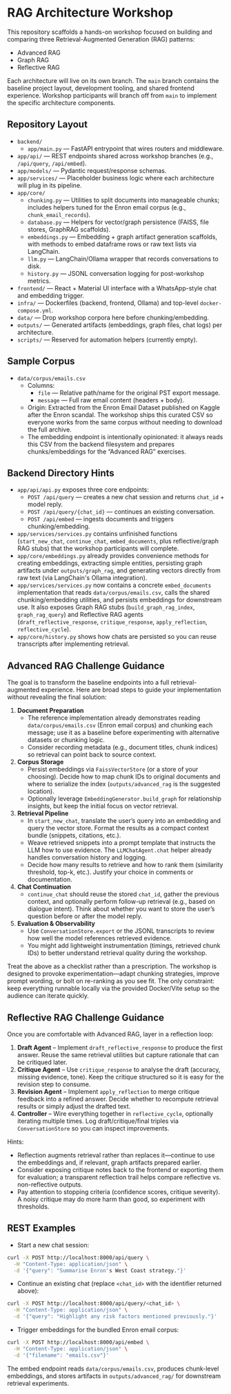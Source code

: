 # RAG Architecture Workshop

This repository scaffolds a hands-on workshop focused on building and comparing three Retrieval-Augmented Generation (RAG) patterns:

- Advanced RAG
- Graph RAG
- Reflective RAG

Each architecture will live on its own branch. The `main` branch contains the baseline project layout, development tooling, and shared frontend experience. Workshop participants will branch off from `main` to implement the specific architecture components.

## Repository Layout

- `backend/`
  - `app/main.py` — FastAPI entrypoint that wires routers and middleware.
 - `app/api/` — REST endpoints shared across workshop branches (e.g., `/api/query`, `/api/embed`).
 - `app/models/` — Pydantic request/response schemas.
 - `app/services/` — Placeholder business logic where each architecture will plug in its pipeline.
 - `app/core/`
    - `chunking.py` — Utilities to split documents into manageable chunks; includes helpers tuned for the Enron email corpus (e.g., `chunk_email_records`).
    - `database.py` — Helpers for vector/graph persistence (FAISS, file stores, GraphRAG scaffolds).
    - `embeddings.py` — Embedding + graph artifact generation scaffolds, with methods to embed dataframe rows or raw text lists via LangChain.
    - `llm.py` — LangChain/Ollama wrapper that records conversations to disk.
    - `history.py` — JSONL conversation logging for post-workshop metrics.
- `frontend/` — React + Material UI interface with a WhatsApp-style chat and embedding trigger.
- `infra/` — Dockerfiles (backend, frontend, Ollama) and top-level `docker-compose.yml`.
- `data/` — Drop workshop corpora here before chunking/embedding.
- `outputs/` — Generated artifacts (embeddings, graph files, chat logs) per architecture.
- `scripts/` — Reserved for automation helpers (currently empty).

## Sample Corpus

- `data/corpus/emails.csv`
  - Columns:
    - `file` — Relative path/name for the original PST export message.
    - `message` — Full raw email content (headers + body).
  - Origin: Extracted from the Enron Email Dataset published on Kaggle after the Enron scandal. The workshop ships this curated CSV so everyone works from the same corpus without needing to download the full archive.
  - The embedding endpoint is intentionally opinionated: it always reads this CSV from the backend filesystem and prepares chunks/embeddings for the “Advanced RAG” exercises.

## Backend Directory Hints

- `app/api/api.py` exposes three core endpoints:
  - `POST /api/query` — creates a new chat session and returns `chat_id` + model reply.
  - `POST /api/query/{chat_id}` — continues an existing conversation.
  - `POST /api/embed` — ingests documents and triggers chunking/embedding.
- `app/services/services.py` contains unfinished functions (`start_new_chat`, `continue_chat`, `embed_documents`, plus reflective/graph RAG stubs) that the workshop participants will complete.
- `app/core/embeddings.py` already provides convenience methods for creating embeddings, extracting simple entities, persisting graph artifacts under `outputs/graph_rag`, and generating vectors directly from raw text (via LangChain's Ollama integration).
- `app/services/services.py` now contains a concrete `embed_documents` implementation that reads `data/corpus/emails.csv`, calls the shared chunking/embedding utilities, and persists embeddings for downstream use. It also exposes Graph RAG stubs (`build_graph_rag_index`, `graph_rag_query`) and Reflective RAG agents (`draft_reflective_response`, `critique_response`, `apply_reflection`, `reflective_cycle`).
- `app/core/history.py` shows how chats are persisted so you can reuse transcripts after implementing retrieval.

## Advanced RAG Challenge Guidance

The goal is to transform the baseline endpoints into a full retrieval-augmented experience. Here are broad steps to guide your implementation without revealing the final solution:

1. **Document Preparation**
   - The reference implementation already demonstrates reading `data/corpus/emails.csv` (Enron email corpus) and chunking each message; use it as a baseline before experimenting with alternative datasets or chunking logic.
   - Consider recording metadata (e.g., document titles, chunk indices) so retrieval can point back to source context.
2. **Corpus Storage**
   - Persist embeddings via `FaissVectorStore` (or a store of your choosing). Decide how to map chunk IDs to original documents and where to serialize the index (`outputs/advanced_rag` is the suggested location).
   - Optionally leverage `EmbeddingGenerator.build_graph` for relationship insights, but keep the initial focus on vector retrieval.
3. **Retrieval Pipeline**
   - In `start_new_chat`, translate the user’s query into an embedding and query the vector store. Format the results as a compact context bundle (snippets, citations, etc.).
   - Weave retrieved snippets into a prompt template that instructs the LLM how to use evidence. The `LLMChatAgent.chat` helper already handles conversation history and logging.
   - Decide how many results to retrieve and how to rank them (similarity threshold, top-k, etc.). Justify your choice in comments or documentation.
4. **Chat Continuation**
   - `continue_chat` should reuse the stored `chat_id`, gather the previous context, and optionally perform follow-up retrieval (e.g., based on dialogue intent). Think about whether you want to store the user’s question before or after the model reply.
5. **Evaluation & Observability**
   - Use `ConversationStore.export` or the JSONL transcripts to review how well the model references retrieved evidence.
   - You might add lightweight instrumentation (timings, retrieved chunk IDs) to better understand retrieval quality during the workshop.

Treat the above as a checklist rather than a prescription. The workshop is designed to provoke experimentation—adapt chunking strategies, improve prompt wording, or bolt on re-ranking as you see fit. The only constraint: keep everything runnable locally via the provided Docker/Vite setup so the audience can iterate quickly.

## Reflective RAG Challenge Guidance

Once you are comfortable with Advanced RAG, layer in a reflection loop:

1. **Draft Agent** – Implement `draft_reflective_response` to produce the first answer. Reuse the same retrieval utilities but capture rationale that can be critiqued later.
2. **Critique Agent** – Use `critique_response` to analyse the draft (accuracy, missing evidence, tone). Keep the critique structured so it is easy for the revision step to consume.
3. **Revision Agent** – Implement `apply_reflection` to merge critique feedback into a refined answer. Decide whether to recompute retrieval results or simply adjust the drafted text.
4. **Controller** – Wire everything together in `reflective_cycle`, optionally iterating multiple times. Log draft/critique/final triples via `ConversationStore` so you can inspect improvements.

Hints:

- Reflection augments retrieval rather than replaces it—continue to use the embeddings and, if relevant, graph artifacts prepared earlier.
- Consider exposing critique notes back to the frontend or exporting them for evaluation; a transparent reflection trail helps compare reflective vs. non-reflective outputs.
- Pay attention to stopping criteria (confidence scores, critique severity). A noisy critique may do more harm than good, so experiment with thresholds.

## REST Examples

- Start a new chat session:

```bash
curl -X POST http://localhost:8000/api/query \
  -H "Content-Type: application/json" \
  -d '{"query": "Summarise Enron's West Coast strategy."}'
```

- Continue an existing chat (replace `<chat_id>` with the identifier returned above):

```bash
curl -X POST http://localhost:8000/api/query/<chat_id> \
  -H "Content-Type: application/json" \
  -d '{"query": "Highlight any risk factors mentioned previously."}'
```

- Trigger embeddings for the bundled Enron email corpus:

```bash
curl -X POST http://localhost:8000/api/embed \
  -H "Content-Type: application/json" \
  -d '{"filename": "emails.csv"}'
```

The embed endpoint reads `data/corpus/emails.csv`, produces chunk-level embeddings, and stores artifacts in `outputs/advanced_rag/` for downstream retrieval experiments.
